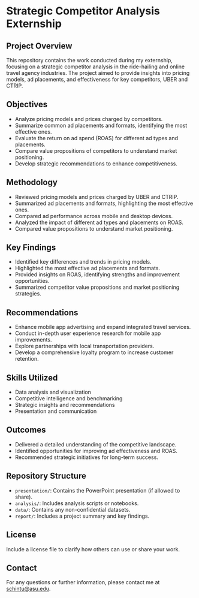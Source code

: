 # Strategic Competitor Analysis Externship

## Project Overview
This repository contains the work conducted during my externship, focusing on a strategic competitor analysis in the ride-hailing and online travel agency industries. The project aimed to provide insights into pricing models, ad placements, and effectiveness for key competitors, UBER and CTRIP.

## Objectives
- Analyze pricing models and prices charged by competitors.
- Summarize common ad placements and formats, identifying the most effective ones.
- Evaluate the return on ad spend (ROAS) for different ad types and placements.
- Compare value propositions of competitors to understand market positioning.
- Develop strategic recommendations to enhance competitiveness.

## Methodology
- Reviewed pricing models and prices charged by UBER and CTRIP.
- Summarized ad placements and formats, highlighting the most effective ones.
- Compared ad performance across mobile and desktop devices.
- Analyzed the impact of different ad types and placements on ROAS.
- Compared value propositions to understand market positioning.

## Key Findings
- Identified key differences and trends in pricing models.
- Highlighted the most effective ad placements and formats.
- Provided insights on ROAS, identifying strengths and improvement opportunities.
- Summarized competitor value propositions and market positioning strategies.

## Recommendations
- Enhance mobile app advertising and expand integrated travel services.
- Conduct in-depth user experience research for mobile app improvements.
- Explore partnerships with local transportation providers.
- Develop a comprehensive loyalty program to increase customer retention.

## Skills Utilized
- Data analysis and visualization
- Competitive intelligence and benchmarking
- Strategic insights and recommendations
- Presentation and communication

## Outcomes
- Delivered a detailed understanding of the competitive landscape.
- Identified opportunities for improving ad effectiveness and ROAS.
- Recommended strategic initiatives for long-term success.

## Repository Structure
- `presentation/`: Contains the PowerPoint presentation (if allowed to share).
- `analysis/`: Includes analysis scripts or notebooks.
- `data/`: Contains any non-confidential datasets.
- `report/`: Includes a project summary and key findings.

## License
Include a license file to clarify how others can use or share your work.

## Contact
For any questions or further information, please contact me at schintu@asu.edu.

